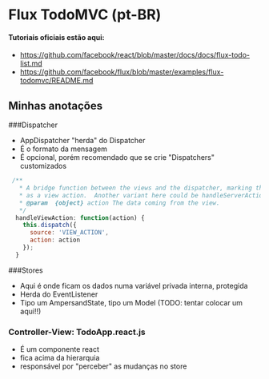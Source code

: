 # Flux TodoMVC (pt-BR)

#### Tutoriais oficiais estão aqui:
- https://github.com/facebook/react/blob/master/docs/docs/flux-todo-list.md
- https://github.com/facebook/flux/blob/master/examples/flux-todomvc/README.md

## Minhas anotações

###Dispatcher
- AppDispatcher "herda" do Dispatcher
- É o formato da mensagem
- É opcional, porém recomendado que se crie "Dispatchers" customizados

```js
 /**
   * A bridge function between the views and the dispatcher, marking the action
   * as a view action.  Another variant here could be handleServerAction.
   * @param  {object} action The data coming from the view.
   */
  handleViewAction: function(action) {
    this.dispatch({
      source: 'VIEW_ACTION',
      action: action
    });
  }
```

###Stores
- Aqui é onde ficam os dados numa variável privada interna, protegida
- Herda do EventListener
- Tipo um AmpersandState, tipo um Model (TODO: tentar colocar um aqui!!)

### Controller-View: TodoApp.react.js
- É um componente react
- fica acima da hierarquia
- responsável por "perceber" as mudanças no store
